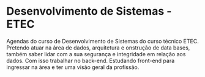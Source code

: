 # Desenvolvimento de Sistemas - ETEC
Agendas do curso de Desenvolvimento de Sistemas do curso técnico ETEC. Pretendo atuar na área de dados, arquitetura e onstrução de data bases, também saber lidar com a sua
segurança e integridade em relação aos dados. Com isso trabalhar no back-end. Estudando front-end para ingressar na área e ter uma visão geral da profissão.
